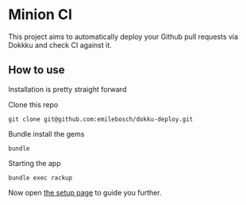# Minion CI

This project aims to automatically deploy your Github pull requests via Dokkku and check CI against it.

## How to use

Installation is pretty straight forward

Clone this repo

```
git clone git@github.com:emilebosch/dokku-deploy.git
```

Bundle install the gems

```
bundle
```

Starting the app

```
bundle exec rackup
```

Now open [the setup page](http://localhost:9292) to guide you further.

